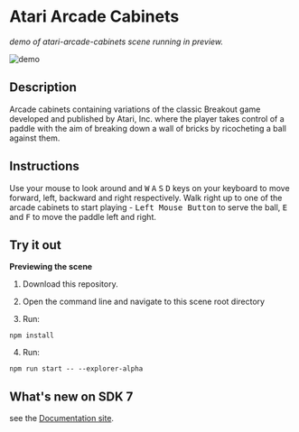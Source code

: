 # Atari Arcade Cabinets
_demo of atari-arcade-cabinets scene running in preview._

![demo](https://github.com/decentraland-scenes/atari-arcade-cabinets/blob/main/screenshots/atari-arcade-cabinets.gif)

## Description
Arcade cabinets containing variations of the classic Breakout game developed and published by Atari, Inc. where the player takes control of a paddle with the aim of breaking down a wall of bricks by ricocheting a ball against them.

## Instructions
Use your mouse to look around and <kbd>W</kbd> <kbd>A</kbd> <kbd>S</kbd> <kbd>D</kbd> keys on your keyboard to move forward, left, backward and right respectively. Walk right up to one of the arcade cabinets to start playing - <kbd>Left Mouse Button</kbd> to serve the ball, <kbd>E</kbd> and <kbd>F</kbd> to move the paddle left and right.

## Try it out

**Previewing the scene**

1. Download this repository.

2. Open the command line and navigate to this scene root directory

3. Run:

```
npm install
```

4. Run:

```
npm run start -- --explorer-alpha
```

## What's new on SDK 7
see the [Documentation site](https://docs.decentraland.org/creator/).

